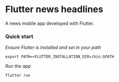 # Flutter news headlines

A news mobile app developed with Flutter. 

### Quick start

*Ensure Flutter is installed and set in your path*

`export PATH=<FLUTTER_INSTALLATION_DIR>/bin:$PATH`

*Run the app*

`flutter run`
